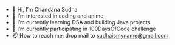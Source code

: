 - 👋 Hi, I’m Chandana Sudha
- 👀 I’m interested in coding and anime
- 🌱 I’m currently learning DSA and building Java projects
- 💞️ I’m currently participating in 100DaysOfCode challenge
- 📫 How to reach me: drop mail to sudhaismyname@gmail.com

<!---
chandanasudha/chandanasudha is a ✨ special ✨ repository because its `README.md` (this file) appears on your GitHub profile.
You can click the Preview link to take a look at your changes.
--->

